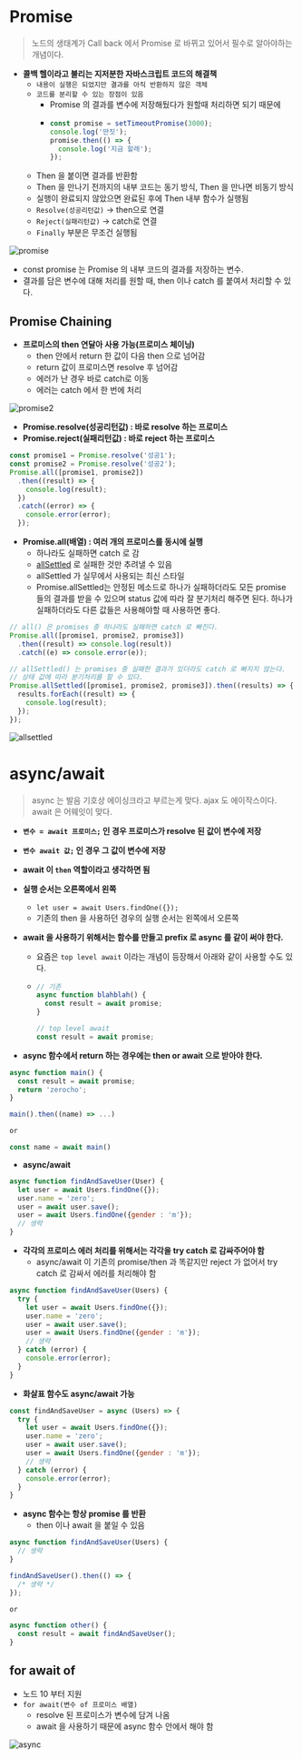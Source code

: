 # Promise

> 노드의 생태계가 Call back 에서 Promise 로 바뀌고 있어서 필수로 알아야하는 개념이다.

- __콜백 헬이라고 불리는 지저분한 자바스크립트 코드의 해결책__
  - `내용이 실행은 되었지만 결과를 아직 반환하지 않은 객체`
  - `코드를 분리할 수 있는 장점이 있음`
    - Promise 의 결과를 변수에 저장해뒀다가 원할때 처리하면 되기 때문에
    - ```javascript
      const promise = setTimeoutPromise(3000);
      console.log('딴짓');
      promise.then(() => {
        console.log('지금 할래');
      });
      ```
  - Then 을 붙이면 결과를 반환함
  - Then 을 만나기 전까지의 내부 코드는 동기 방식, Then 을 만나면 비동기 방식
  - 실행이 완료되지 않았으면 완료된 후에 Then 내부 함수가 실행됨
  - `Resolve(성공리턴값)` -> then으로 연결
  - `Reject(실패리턴값)` -> catch로 연결
  - `Finally` 부분은 무조건 실행됨

![promise](https://user-images.githubusercontent.com/47518272/155984928-4b198ce8-9eef-445c-992c-144eaa8d34b8.png)

- const promise 는 Promise 의 내부 코드의 결과를 저장하는 변수.
- 결과를 담은 변수에 대해 처리를 원할 때, then 이나 catch 를 붙여서 처리할 수 있다.

## Promise Chaining

- __프로미스의 then 연달아 사용 가능(프로미스 체이닝)__
  - then 안에서 return 한 값이 다음 then 으로 넘어감
  - return 값이 프로미스면 resolve 후 넘어감
  - 에러가 난 경우 바로 catch로 이동
  - 에러는 catch 에서 한 번에 처리

![promise2](https://user-images.githubusercontent.com/47518272/155985130-859eb83e-11c5-4222-bb97-7d79176321f5.png)

- __Promise.resolve(성공리턴값) : 바로 resolve 하는 프로미스__
- __Promise.reject(실패리턴값) : 바로 reject 하는 프로미스__

```javascript
const promise1 = Promise.resolve('성공1');
const promise2 = Promise.resolve('성공2');
Promise.all([promise1, promise2])
  .then((result) => {
    console.log(result);
  })
  .catch((error) => {
    console.error(error);
  });
```

- __Promise.all(배열) : 여러 개의 프로미스를 동시에 실행__
  - 하나라도 실패하면 catch 로 감
  - [allSettled](https://developer.mozilla.org/ko/docs/Web/JavaScript/Reference/Global_Objects/Promise/allSettled) 로 실패한 것만 추려낼 수 있음
  - allSettled 가 실무에서 사용되는 최신 스타일
  - Promise.allSettled는 안정된 메소드로 하나가 실패하더라도 모든 promise 들의 결과를 받을 수 있으며 status 값에 따라 잘 분기처리 해주면 된다. 하나가 실패하더라도 다른 값들은 사용해야할 때 사용하면 좋다.

```javascript
// all() 은 promises 중 하나라도 실패하면 catch 로 빠진다.
Promise.all([promise1, promise2, promise3])
  .then((result) => console.log(result))
  .catch((e) => console.error(e));
```
```javascript
// allSettled() 는 promises 중 실패한 결과가 있더라도 catch 로 빠지지 않는다.
// 상태 값에 따라 분기처리를 할 수 있다.
Promise.allSettled([promise1, promise2, promise3]).then((results) => {
  results.forEach((result) => {
    console.log(result);
  });
});
```

![allsettled](https://user-images.githubusercontent.com/47518272/155989199-31f67ba8-e1ac-4973-94cc-c89571dbe48f.png)

# async/await

> async 는 발음 기호상 에이싱크라고 부르는게 맞다. ajax 도 에이작스이다. await 은 어웨잇이 맞다.

- __`변수 = await 프로미스;` 인 경우 프로미스가 resolve 된 값이 변수에 저장__
- __`변수 await 값;` 인 경우 그 값이 변수에 저장__
- __await 이 `then` 역할이라고 생각하면 됨__
- __실행 순서는 오른쪽에서 왼쪽__
  - `let user = await Users.findOne({});`
  - 기존의 then 을 사용하던 경우의 실행 순서는 왼쪽에서 오른쪽
- __await 을 사용하기 위해서는 함수를 만들고 prefix 로 async 를 같이 써야 한다.__
  - 요즘은 `top level await` 이라는 개념이 등장해서 아래와 같이 사용할 수도 있다.
  - ```javascript
    // 기존
    async function blahblah() {
      const result = await promise;
    }
    
    // top level await
    const result = await promise;
    ```

- __async 함수에서 return 하는 경우에는 then or await 으로 받아야 한다.__

```javascript
async function main() {
  const result = await promise;
  return 'zerocho';
}

main().then((name) => ...)

or

const name = await main()
```

- __async/await__    
    
```javascript
async function findAndSaveUser(User) {
  let user = await Users.findOne({});
  user.name = 'zero';
  user = await user.save();
  user = await Users.findOne({gender : 'm'});
  // 생략
}
```

- __각각의 프로미스 에러 처리를 위해서는 각각을 try catch 로 감싸주어야 함__
  - async/await 이 기존의 promise/then 과 똑같지만 reject 가 없어서 try catch 로 감싸서 에러를 처리해야 함

```javascript
async function findAndSaveUser(Users) {
  try {
    let user = await Users.findOne({});
    user.name = 'zero';
    user = await user.save();
    user = await Users.findOne({gender : 'm'});
    // 생략
  } catch (error) {
    console.error(error);
  }
}
```

- __화살표 함수도 async/await 가능__

```javascript
const findAndSaveUser = async (Users) => {
  try {
    let user = await Users.findOne({});
    user.name = 'zero';
    user = await user.save();
    user = await Users.findOne({gender : 'm'});
    // 생략
  } catch (error) {
    console.error(error);
  }
}
```

- __async 함수는 항상 promise 를 반환__
  - then 이나 await 을 붙일 수 있음

```javascript
async function findAndSaveUser(Users) {
  // 생략
}
```

```javascript
findAndSaveUser().then(() => {
  /* 생략 */
});

or

async function other() {
  const result = await findAndSaveUser();
}
```

## for await of

- 노드 10 부터 지원
- `for await(변수 of 프로미스 배열)`
  - resolve 된 프로미스가 변수에 담겨 나옴
  - await 을 사용하기 때문에 async 함수 안에서 해야 함
  
![async](https://user-images.githubusercontent.com/47518272/155986537-b9cfb692-2ec9-4f9d-9f2b-7fe9e512f1f4.png)




